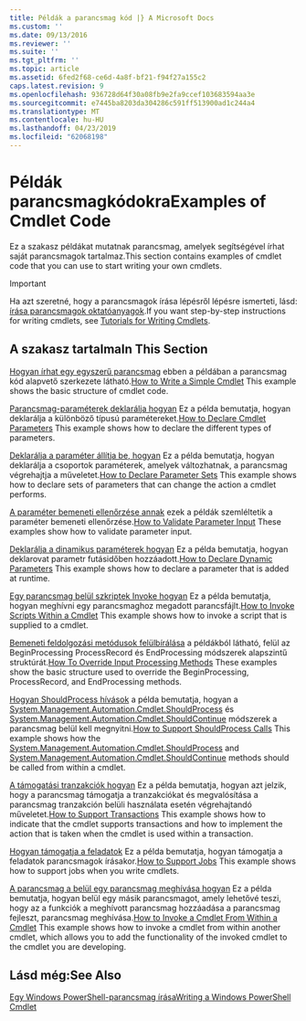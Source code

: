 ```yaml
---
title: Példák a parancsmag kód |} A Microsoft Docs
ms.custom: ''
ms.date: 09/13/2016
ms.reviewer: ''
ms.suite: ''
ms.tgt_pltfrm: ''
ms.topic: article
ms.assetid: 6fed2f68-ce6d-4a8f-bf21-f94f27a155c2
caps.latest.revision: 9
ms.openlocfilehash: 936728d64f30a08fb9e2fa9ccef103683594aa3e
ms.sourcegitcommit: e7445ba8203da304286c591ff513900ad1c244a4
ms.translationtype: MT
ms.contentlocale: hu-HU
ms.lasthandoff: 04/23/2019
ms.locfileid: "62068198"
---
```

# <a name="examples-of-cmdlet-code"></a><span data-ttu-id="45f67-102">Példák parancsmagkódokra</span><span class="sxs-lookup"><span data-stu-id="45f67-102">Examples of Cmdlet Code</span></span>

<span data-ttu-id="45f67-103">Ez a szakasz példákat mutatnak parancsmag, amelyek segítségével írhat saját parancsmagok tartalmaz.</span><span class="sxs-lookup"><span data-stu-id="45f67-103">This section contains examples of cmdlet code that you can use to start writing your own cmdlets.</span></span>

> [!IMPORTANT]
> <span data-ttu-id="45f67-104">Ha azt szeretné, hogy a parancsmagok írása lépésről lépésre ismerteti, lásd: [írása parancsmagok oktatóanyagok](./tutorials-for-writing-cmdlets.md).</span><span class="sxs-lookup"><span data-stu-id="45f67-104">If you want step-by-step instructions for writing cmdlets, see [Tutorials for Writing Cmdlets](./tutorials-for-writing-cmdlets.md).</span></span>

## <a name="in-this-section"></a><span data-ttu-id="45f67-105">A szakasz tartalma</span><span class="sxs-lookup"><span data-stu-id="45f67-105">In This Section</span></span>

<span data-ttu-id="45f67-106">[Hogyan írhat egy egyszerű parancsmag](./how-to-write-a-simple-cmdlet.md) ebben a példában a parancsmag kód alapvető szerkezete látható.</span><span class="sxs-lookup"><span data-stu-id="45f67-106">[How to Write a Simple Cmdlet](./how-to-write-a-simple-cmdlet.md) This example shows the basic structure of cmdlet code.</span></span>

<span data-ttu-id="45f67-107">[Parancsmag-paraméterek deklarálja hogyan](./how-to-declare-cmdlet-parameters.md) Ez a példa bemutatja, hogyan deklarálja a különböző típusú paramétereket.</span><span class="sxs-lookup"><span data-stu-id="45f67-107">[How to Declare Cmdlet Parameters](./how-to-declare-cmdlet-parameters.md) This example shows how to declare the different types of parameters.</span></span>

<span data-ttu-id="45f67-108">[Deklarálja a paraméter állítja be, hogyan](./how-to-declare-parameter-sets.md) Ez a példa bemutatja, hogyan deklarálja a csoportok paraméterek, amelyek változhatnak, a parancsmag végrehajtja a műveletet.</span><span class="sxs-lookup"><span data-stu-id="45f67-108">[How to Declare Parameter Sets](./how-to-declare-parameter-sets.md) This example shows how to declare sets of parameters that can change the action a cmdlet performs.</span></span>

<span data-ttu-id="45f67-109">[A paraméter bemeneti ellenőrzése annak](./how-to-validate-parameter-input.md) ezek a példák szemléltetik a paraméter bemeneti ellenőrzése.</span><span class="sxs-lookup"><span data-stu-id="45f67-109">[How to Validate Parameter Input](./how-to-validate-parameter-input.md) These examples show how to validate parameter input.</span></span>

<span data-ttu-id="45f67-110">[Deklarálja a dinamikus paraméterek hogyan](./how-to-declare-dynamic-parameters.md) Ez a példa bemutatja, hogyan deklarovat parametr futásidőben hozzáadott.</span><span class="sxs-lookup"><span data-stu-id="45f67-110">[How to Declare Dynamic Parameters](./how-to-declare-dynamic-parameters.md) This example shows how to declare a parameter that is added at runtime.</span></span>

<span data-ttu-id="45f67-111">[Egy parancsmag belül szkriptek Invoke hogyan](./how-to-invoke-scripts-within-a-cmdlet.md) Ez a példa bemutatja, hogyan meghívni egy parancsmaghoz megadott parancsfájlt.</span><span class="sxs-lookup"><span data-stu-id="45f67-111">[How to Invoke Scripts Within a Cmdlet](./how-to-invoke-scripts-within-a-cmdlet.md) This example shows how to invoke a script that is supplied to a cmdlet.</span></span>

<span data-ttu-id="45f67-112">[Bemeneti feldolgozási metódusok felülbírálása](./how-to-override-input-processing-methods.md) a példákból látható, felül az BeginProcessing ProcessRecord és EndProcessing módszerek alapszintű struktúrát.</span><span class="sxs-lookup"><span data-stu-id="45f67-112">[How To Override Input Processing Methods](./how-to-override-input-processing-methods.md) These examples show the basic structure used to override the BeginProcessing, ProcessRecord, and EndProcessing methods.</span></span>

<span data-ttu-id="45f67-113">[Hogyan ShouldProcess hívások](./how-to-request-confirmations.md) a példa bemutatja, hogyan a [System.Management.Automation.Cmdlet.ShouldProcess](/dotnet/api/System.Management.Automation.Cmdlet.ShouldProcess) és [System.Management.Automation.Cmdlet.ShouldContinue](/dotnet/api/System.Management.Automation.Cmdlet.ShouldContinue) módszerek a parancsmag belül kell megnyitni.</span><span class="sxs-lookup"><span data-stu-id="45f67-113">[How to Support ShouldProcess Calls](./how-to-request-confirmations.md) This example shows how the [System.Management.Automation.Cmdlet.ShouldProcess](/dotnet/api/System.Management.Automation.Cmdlet.ShouldProcess) and [System.Management.Automation.Cmdlet.ShouldContinue](/dotnet/api/System.Management.Automation.Cmdlet.ShouldContinue) methods should be called from within a cmdlet.</span></span>

<span data-ttu-id="45f67-114">[A támogatási tranzakciók hogyan](./how-to-support-transactions.md) Ez a példa bemutatja, hogyan azt jelzik, hogy a parancsmag támogatja a tranzakciókat és megvalósítása a parancsmag tranzakción belüli használata esetén végrehajtandó műveletet.</span><span class="sxs-lookup"><span data-stu-id="45f67-114">[How to Support Transactions](./how-to-support-transactions.md) This example shows how to indicate that the cmdlet supports transactions and how to implement the action that is taken when the cmdlet is used within a transaction.</span></span>

<span data-ttu-id="45f67-115">[Hogyan támogatja a feladatok](./how-to-support-jobs.md) Ez a példa bemutatja, hogyan támogatja a feladatok parancsmagok írásakor.</span><span class="sxs-lookup"><span data-stu-id="45f67-115">[How to Support Jobs](./how-to-support-jobs.md) This example shows how to support jobs when you write cmdlets.</span></span>

<span data-ttu-id="45f67-116">[A parancsmag a belül egy parancsmag meghívása hogyan](./how-to-invoke-a-cmdlet-from-within-a-cmdlet.md) Ez a példa bemutatja, hogyan belül egy másik parancsmagot, amely lehetővé teszi, hogy az a funkciók a meghívott parancsmag hozzáadása a parancsmag fejleszt, parancsmag meghívása.</span><span class="sxs-lookup"><span data-stu-id="45f67-116">[How to Invoke a Cmdlet From Within a Cmdlet](./how-to-invoke-a-cmdlet-from-within-a-cmdlet.md) This example shows how to invoke a cmdlet from within another cmdlet, which allows you to add the functionality of the invoked cmdlet to the cmdlet you are developing.</span></span>

## <a name="see-also"></a><span data-ttu-id="45f67-117">Lásd még:</span><span class="sxs-lookup"><span data-stu-id="45f67-117">See Also</span></span>

[<span data-ttu-id="45f67-118">Egy Windows PowerShell-parancsmag írása</span><span class="sxs-lookup"><span data-stu-id="45f67-118">Writing a Windows PowerShell Cmdlet</span></span>](./writing-a-windows-powershell-cmdlet.md)
